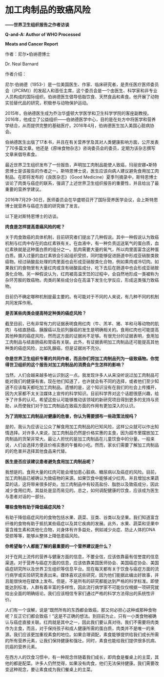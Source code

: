 # 加工肉制品的致癌风险

**——世界卫生组织报告之作者访谈**

**Q-and-A: Author of WHO Processed**

**Meats and Cancer Report**

作者：尼尔•伯纳德博士

Dr. Neal Barnard

作者介绍：

尼尔·伯纳德（1953-）是一位美国医生、作家、临床研究者，是责任医疗医师委员会（\(PCRM\)）的发起人和首任主席，这个委员会是一个由医生、科学家和非专业人员构成的国际组织。伯纳德医生倡导低脂饮食、天然食品和素食。他开展了动物实验替代品的研究，积极参与动物保护运动。

2015年，伯纳德医生成为乔治华盛顿大学医学和卫生科学学院的客座副教授。2016年，他成立了公益组织——伯纳德医学中心，目的是在处方中将医学和营养学结合，从而提供完整的基础医疗。2016年4月，伯纳德医生加入美国心脏病协会。

伯纳德医生出版了17本书，并且在有关营养学及其对人类健康影响方面，公开发表了70多篇文章。他还是《原味食物杂志》咨询委员会的委员，定期为该杂志撰写文章来倡导素食。

最近世界卫生组织发布了一份报告，声明加工肉制品能使人致癌，玛丽安娜•斯特恩博士是该报告的作者之一。斯特恩博士说，医生应该向病人建议避免食用加工肉制品。在即将发布的《良医杂志》（Good Medicine）夏季刊摘录中，斯特恩博士谈论了肉类与癌症的联系，强调了上述世界卫生组织报告的重要性，并且给出了最重要的营养学建议。

2016年7月29-30日，医师委员会在华盛顿召开了国际营养医学会议，会上斯特恩博士就营养与癌症方面的研究做了发言。

以下是对斯特恩博士的访谈。

**肉食是怎样提高患癌风险的呢？**

关于肉食致癌的具体机制，目前研究者们提出了几种假说。其中一种假说认为致癌机制与红肉中存在的血红素铁有关。在血液中，有一种负责运送氧气的蛋白质，血红素铁就是这种蛋白质的组分之一。肌肉需要大量的氧气，所以肉里面富含这种蛋白质。摄入过量的血红素铁会引起组织受损，同时能够促进肠道中形成亚硝胺类致癌物。经过硝酸盐处理的肉里面也会形成亚硝胺类化合物，例如熏肉或冷切肉。如果我们的食物里有大量红肉或含有硝酸盐成分，吃下去后在肠道中也会形成亚硝胺类化合物。另一种假说认为，红肉被高温烹饪的过程中，会自然地形成一类被称为杂环芳胺的致癌物。肉类的某些成分会在高温下发生化学反应，形成这类强力致癌物。

目前仍不确定哪种机制是最主要的。有可能对于不同的人来说，有几种不同的机制共同发挥作用。

**是否某些肉类会提高特定种类的癌症风险？**

截至目前，已有非常有力的证据表明食用红肉（牛、羔羊、猪、羊和马等动物的肌肉）与结直肠癌、胰腺癌以及前列腺癌的发生是明确相关的。食用红肉也可能提高其他种类的癌症风险，然而这方面的证据尚不足够。有很充分的证据表明，食用加工肉制品与结直肠癌和胃癌有关联。此外，有证据表明加工肉制品还可能提高其他种类的癌症风险，比如乳腺癌，但是证据尚不充分。

**你是世界卫生组织专著的共同作者，而且你们将加工肉制品列为一级致癌物。你觉得世卫组织的这个报告对加工肉制品的消费会产生怎样的影响？**

当然，人们会越来越多地认识到这一点。我发现许多人从来没听说过加工肉制品可能对我们的健康有害。现在他们知道了，也许就会有不同的选择，或者他们至少知道不应该每天都吃加工肉制品。遗憾的是，这个知识没有在我们的社会上传播开，因为大家都不太关注媒体上宣传的科学知识。目前科学界对这个话题很感兴趣，给予了许多的认可。希望这些认可能够推动该领域的新研究项目得到更多的支持与资助，从而使我们对于加工肉制品在致癌方面的作用有更加深入的认识。

**为了消除加工肉制品对健康的危害，你认为需要颁布一些政策法规吗？**

是的，我认为应该让公众了解食用加工肉制品的已知风险，这样公众就可以作出知情选择。对许多人来说，加工肉制品仍然是价格实惠的主食，因为超市里摆放加工肉制品的货架非常大。最让人担忧的是加工肉制品在儿童饮食中的分量。一般来说，人们会选择方便且价格实惠的午餐和小吃。然而，家长们需要了解加工肉制品的的危害并选择其他食品来代替。

**医生是否应该建议患者避免食用加工肉制品呢？**

我想是的。食用大量的红肉可能会增加患心脏病、糖尿病以及癌症的风险。目前，加工肉制品已被确认为致癌物的来源。如果饮食中能够减少红肉，并且增加水果蔬菜的话，这将带来很多好处。加工肉制品中有较高盐份、脂肪以及致癌成分，因此减少食用红肉，其益处是显而易见的。总之，如何调配健康的饮食，应该成为医生与患者对话的一部分。

**哪些食物有助于降低癌症风险？**

有助于降低癌症风险的食物包括水果、蔬菜、豆类、谷类以及坚果。我们知道富含纤维的食物有助于抵抗某些癌症以及其它疾病的发展。此外，水果、蔬菜和坚果中富含维生素和其他化合物，对身体有许多益处，例如减少炎症、防止人体的DNA受损等等，能够从整体上降低患癌风险。

**你希望每个人都能了解的最重要的一个营养建议是什么？**

对于在网上流传的营养与健康方面的信息，不要全信，应该依靠最有信誉度的信息渠道。对于营养与癌症方面的信息，应该依靠美国医师协会、美国癌症协会、美国癌症研究所以及世界卫生组织等信息平台。现在每天都有关于饮食与癌症方面的流行病学或实验研究发表出来。媒体喜欢这些研究，因为他们能据此编出好故事，并且能很快地在媒体上发布。但是，不是所有的研究都能达到严格的科学标准。即使能达到标准，人群有着丰富的多样性，因此流行病学家不可能仅仅根据一项研究就给出全面的明确结论。我们应该相信专家们通过严格的科学方法得出的系统性评价。

人们有一个误解，说是“既然所有的东西都会致癌，那又何必担心这种或那种食物呢？反正它们都会致癌！”这是不正确的想法。到目前为止，只有一小类食物被确认与癌症直接关联。红肉就是其中之一，因此我们要认真对待。我们不需要将肉类作为主食，而且，对于保持孩子和成人健康所需的蛋白质，肉类并不是唯一的来源。我们应该更加重视素食的地位。如果合理调配，素食能够提供给我们成长所需的所有营养元素，让我们保持健康和强壮。同时，素食也能给我们提供很多抗病、抗癌的营养元素。

在西方人的饮食习惯中，有一种观念伴随着我们成长，即肉食是餐桌上的主菜，其他的都是配菜。许多人仍然觉得，如果没有肉食，他们无法保持健康。我们需要改变这种观念，要让素食成为我们餐桌上的主菜。

